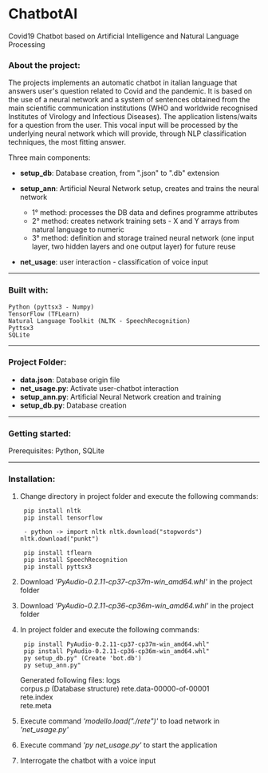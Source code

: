 # ChatbotAI
Covid19 Chatbot based on Artificial Intelligence and Natural Language Processing


### About the project:

  The projects implements an automatic chatbot in italian language that answers user's question related to Covid and the pandemic. 
  It is based on the use of a neural network and a system of sentences obtained from the main scientific communication institutions 
  (WHO and worldwide recognised Institutes of Virology and Infectious Diseases). 
  The application listens/waits for a question from the user. This vocal input will be processed by the underlying neural network
  which will provide, through NLP classification techniques, the most fitting answer. 

  Three main components:

  - **setup_db**: Database creation, from ".json" to ".db" extension

  - **setup_ann**: Artificial Neural Network setup, creates and trains the neural network

      - 1° method: processes the DB data and defines programme attributes
      - 2° method: creates network training sets - X and Y arrays from natural language to numeric
      - 3° method: definition and storage trained neural network (one input layer, two hidden layers and one output layer) for future reuse

  - **net_usage**: user interaction - classification of voice input

------------------------------------------------------------------------------------------------------

### Built with:

    Python (pyttsx3 - Numpy)
    TensorFlow (TFLearn)
    Natural Language Toolkit (NLTK - SpeechRecognition)
    Pyttsx3
    SQLite

------------------------------------------------------------------------------------------------------

### Project Folder:

  - **data.json**: Database origin file
  - **net_usage.py**: Activate user-chatbot interaction
  - **setup_ann.py**: Artificial Neural Network creation and training 
  - **setup_db.py**: Database creation

------------------------------------------------------------------------------------------------------

### Getting started:

   Prerequisites: Python, SQLite

------------------------------------------------------------------------------------------------------

### Installation:

1) Change directory in project folder and execute the following commands:
   
        pip install nltk
        pip install tensorflow
        
        - python -> import nltk nltk.download("stopwords") nltk.download("punkt")
        
        pip install tflearn
        pip install SpeechRecognition
        pip install pyttsx3

2) Download *'PyAudio-0.2.11-cp37-cp37m-win_amd64.whl'* in the project folder

3) Download *'PyAudio-0.2.11-cp36-cp36m-win_amd64.whl'* in the project folder

4) In project folder and execute the following commands: 
   
        pip install PyAudio-0.2.11-cp37-cp37m-win_amd64.whl"
        pip install PyAudio-0.2.11-cp36-cp36m-win_amd64.whl"
        py setup_db.py" (Create 'bot.db')
        py setup_ann.py" 

     Generated following files:
     logs                        
     corpus.p                  (Database structure)
     rete.data-00000-of-00001  
     rete.index                 
     rete.meta   

5) Execute command *'modello.load("./rete")'* to load network in *'net_usage.py'*    

6) Execute command *'py net_usage.py'* to start the application

7) Interrogate the chatbot with a voice input
